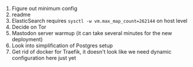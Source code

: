 1. Figure out minimum config
2. readme
3. ElasticSearch requires `sysctl -w vm.max_map_count=262144` on host level
4. Decide on Tor
5. Mastodon server warmup (it can take several minutes for the new deployment)
6. Look into simplification of Postgres setup
7. Get rid of docker for Traefik, it doesn't look like we need dynamic configuration here just yet